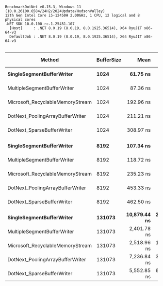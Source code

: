 ```

BenchmarkDotNet v0.15.3, Windows 11 (10.0.26100.6584/24H2/2024Update/HudsonValley)
12th Gen Intel Core i5-12450H 2.00GHz, 1 CPU, 12 logical and 8 physical cores
.NET SDK 10.0.100-rc.1.25451.107
  [Host]     : .NET 8.0.19 (8.0.19, 8.0.1925.36514), X64 RyuJIT x86-64-v3
  DefaultJob : .NET 8.0.19 (8.0.19, 8.0.1925.36514), X64 RyuJIT x86-64-v3


```
| Method                           | BufferSize | Mean         | Error     | StdDev    | Ratio | RatioSD | Gen0   | Allocated | Alloc Ratio |
|--------------------------------- |----------- |-------------:|----------:|----------:|------:|--------:|-------:|----------:|------------:|
| **SingleSegmentBufferWriter**        | **1024**       |     **61.75 ns** |  **1.267 ns** |  **1.556 ns** |  **0.71** |    **0.02** | **0.0126** |      **80 B** |        **0.45** |
| MultipleSegmentBufferWriter      | 1024       |     87.36 ns |  1.127 ns |  1.054 ns |  1.00 |    0.02 | 0.0280 |     176 B |        1.00 |
| Microsoft_RecyclableMemoryStream | 1024       |    192.96 ns |  2.618 ns |  2.321 ns |  2.21 |    0.04 | 0.0446 |     280 B |        1.59 |
| DotNext_PoolingArrayBufferWriter | 1024       |    211.21 ns |  4.177 ns |  3.907 ns |  2.42 |    0.05 | 0.0293 |     184 B |        1.05 |
| DotNext_SparseBufferWriter       | 1024       |    308.97 ns |  6.199 ns |  9.466 ns |  3.54 |    0.11 | 0.0353 |     224 B |        1.27 |
|                                  |            |              |           |           |       |         |        |           |             |
| **SingleSegmentBufferWriter**        | **8192**       |    **107.34 ns** |  **1.451 ns** |  **1.357 ns** |  **0.90** |    **0.02** | **0.0126** |      **80 B** |        **0.45** |
| MultipleSegmentBufferWriter      | 8192       |    118.72 ns |  2.410 ns |  2.475 ns |  1.00 |    0.03 | 0.0280 |     176 B |        1.00 |
| Microsoft_RecyclableMemoryStream | 8192       |    235.23 ns |  2.758 ns |  2.445 ns |  1.98 |    0.04 | 0.0443 |     280 B |        1.59 |
| DotNext_PoolingArrayBufferWriter | 8192       |    453.33 ns |  7.222 ns |  6.756 ns |  3.82 |    0.09 | 0.0291 |     184 B |        1.05 |
| DotNext_SparseBufferWriter       | 8192       |    462.50 ns |  7.491 ns |  6.640 ns |  3.90 |    0.10 | 0.0496 |     312 B |        1.77 |
|                                  |            |              |           |           |       |         |        |           |             |
| **SingleSegmentBufferWriter**        | **131073**     | **10,879.44 ns** | **23.968 ns** | **20.014 ns** |  **4.53** |    **0.01** | **0.0153** |     **120 B** |        **0.56** |
| MultipleSegmentBufferWriter      | 131073     |  2,401.78 ns |  6.358 ns |  5.947 ns |  1.00 |    0.00 | 0.0343 |     216 B |        1.00 |
| Microsoft_RecyclableMemoryStream | 131073     |  2,518.96 ns | 16.652 ns | 13.905 ns |  1.05 |    0.01 | 0.0496 |     312 B |        1.44 |
| DotNext_PoolingArrayBufferWriter | 131073     |  7,236.84 ns | 38.716 ns | 34.321 ns |  3.01 |    0.02 | 0.0229 |     184 B |        0.85 |
| DotNext_SparseBufferWriter       | 131073     |  5,552.85 ns | 69.315 ns | 64.838 ns |  2.31 |    0.03 | 0.4807 |    3040 B |       14.07 |

